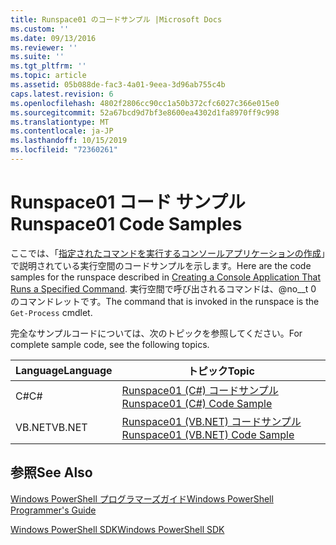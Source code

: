 ```yaml
---
title: Runspace01 のコードサンプル |Microsoft Docs
ms.custom: ''
ms.date: 09/13/2016
ms.reviewer: ''
ms.suite: ''
ms.tgt_pltfrm: ''
ms.topic: article
ms.assetid: 05b088de-fac3-4a01-9eea-3d96ab755c4b
caps.latest.revision: 6
ms.openlocfilehash: 4802f2806cc90cc1a50b372cfc6027c366e015e0
ms.sourcegitcommit: 52a67bcd9d7bf3e8600ea4302d1fa8970ff9c998
ms.translationtype: MT
ms.contentlocale: ja-JP
ms.lasthandoff: 10/15/2019
ms.locfileid: "72360261"
---
```

# <a name="runspace01-code-samples"></a><span data-ttu-id="d41b0-102">Runspace01 コード サンプル</span><span class="sxs-lookup"><span data-stu-id="d41b0-102">Runspace01 Code Samples</span></span>

<span data-ttu-id="d41b0-103">ここでは、「[指定されたコマンドを実行するコンソールアプリケーションの作成](/dotnet/csharp/programming-guide/inside-a-program/hello-world-your-first-program)」で説明されている実行空間のコードサンプルを示します。</span><span class="sxs-lookup"><span data-stu-id="d41b0-103">Here are the code samples for the runspace described in [Creating a Console Application That Runs a Specified Command](/dotnet/csharp/programming-guide/inside-a-program/hello-world-your-first-program).</span></span> <span data-ttu-id="d41b0-104">実行空間で呼び出されるコマンドは、@no__t 0 のコマンドレットです。</span><span class="sxs-lookup"><span data-stu-id="d41b0-104">The command that is invoked in the runspace is the `Get-Process` cmdlet.</span></span>

<span data-ttu-id="d41b0-105">完全なサンプルコードについては、次のトピックを参照してください。</span><span class="sxs-lookup"><span data-stu-id="d41b0-105">For complete sample code, see the following topics.</span></span>

|<span data-ttu-id="d41b0-106">Language</span><span class="sxs-lookup"><span data-stu-id="d41b0-106">Language</span></span>|<span data-ttu-id="d41b0-107">トピック</span><span class="sxs-lookup"><span data-stu-id="d41b0-107">Topic</span></span>|
|--------------|-----------|
|<span data-ttu-id="d41b0-108">C#</span><span class="sxs-lookup"><span data-stu-id="d41b0-108">C#</span></span>|[<span data-ttu-id="d41b0-109">Runspace01 (C#) コードサンプル</span><span class="sxs-lookup"><span data-stu-id="d41b0-109">Runspace01 (C#) Code Sample</span></span>](./runspace01-csharp-code-sample.md)|
|<span data-ttu-id="d41b0-110">VB.NET</span><span class="sxs-lookup"><span data-stu-id="d41b0-110">VB.NET</span></span>|[<span data-ttu-id="d41b0-111">Runspace01 (VB.NET) コードサンプル</span><span class="sxs-lookup"><span data-stu-id="d41b0-111">Runspace01 (VB.NET) Code Sample</span></span>](./runspace01-vb-net-code-sample.md)|

## <a name="see-also"></a><span data-ttu-id="d41b0-112">参照</span><span class="sxs-lookup"><span data-stu-id="d41b0-112">See Also</span></span>

[<span data-ttu-id="d41b0-113">Windows PowerShell プログラマーズガイド</span><span class="sxs-lookup"><span data-stu-id="d41b0-113">Windows PowerShell Programmer's Guide</span></span>](./windows-powershell-programmer-s-guide.md)

[<span data-ttu-id="d41b0-114">Windows PowerShell SDK</span><span class="sxs-lookup"><span data-stu-id="d41b0-114">Windows PowerShell SDK</span></span>](../windows-powershell-reference.md)